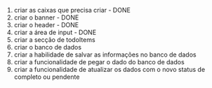 1. criar as caixas que precisa criar - DONE
2. criar o banner - DONE
3. criar o header - DONE
4. criar a área de input - DONE
5. criar a secção de todoItems
6. criar o banco de dados
7. criar a habilidade de salvar as informações no banco de dados
8. criar a funcionalidade de pegar o dado do banco de dados
9. criar a funcionalidade de atualizar os dados com o novo status de completo ou pendente